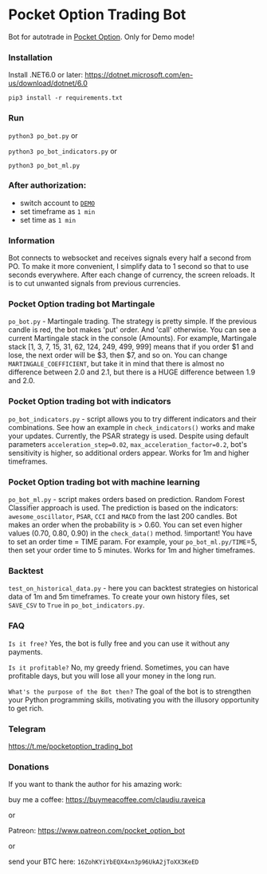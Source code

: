 # Pocket Option Trading Bot
Bot for autotrade in [Pocket Option](https://pocket1.click?utm_campaign=794955&utm_source=affiliate&utm_medium=revshare&a=XkyN02uoTlYqci&ac=first&code=50START). Only for Demo mode!

### Installation
Install .NET6.0 or later: https://dotnet.microsoft.com/en-us/download/dotnet/6.0

`pip3 install -r requirements.txt`

### Run
`python3 po_bot.py`
or

`python3 po_bot_indicators.py`
or

`python3 po_bot_ml.py`

### After authorization:
- switch account to [`DEMO`](https://pocket1.click/cabinet/demo-high-low/?try-demo=1&utm_campaign=794955&utm_source=affiliate&utm_medium=revshare&a=XkyN02uoTlYqci&ac=first&code=50START)
- set timeframe as `1 min`
- set time as `1 min`

### Information
Bot connects to websocket and receives signals every half a second from PO.
To make it more convenient, I simplify data to 1 second so that to use seconds
everywhere. After each change of currency, the screen reloads. It is to cut
unwanted signals from previous currencies.

### Pocket Option trading bot Martingale
`po_bot.py` - Martingale trading. The strategy is pretty simple. If the previous candle is red, the bot makes 'put' order. And 'call' otherwise. You can see a current Martingale stack in the console (Amounts). For example, Martingale stack [1, 3, 7, 15, 31, 62, 124, 249, 499, 999] means that if you order $1 and lose, the next order will be $3, then $7, and so on. You can change `MARTINGALE_COEFFICIENT`, but take it in mind that there is almost no difference between 2.0 and 2.1, but there is a HUGE difference between 1.9 and 2.0.

### Pocket Option trading bot with indicators
`po_bot_indicators.py` - script allows you to try different indicators and their combinations. See how an example in `check_indicators()` works and make your updates. Currently, the PSAR strategy is used. Despite using default parameters `acceleration_step=0.02`, `max_acceleration_factor=0.2`, bot's sensitivity is higher, so additional orders appear. Works for 1m and higher timeframes.

### Pocket Option trading bot with machine learning
`po_bot_ml.py` - script makes orders based on prediction. Random Forest Classifier approach is used. The prediction is based on the indicators: `awesome_oscillator`, `PSAR`, `CCI` and `MACD` from the last 200 candles. Bot makes an order when the probability is > 0.60. You can set even higher values (0.70, 0.80, 0.90) in the `check_data()` method. !important! You have to set an order time = TIME param. For example, your `po_bot_ml.py/TIME`=5, then set your order time to 5 minutes. Works for 1m and higher timeframes.

### Backtest

`test_on_historical_data.py` - here you can backtest strategies on historical data of 1m and 5m timeframes. To create your own history files, set `SAVE_CSV` to `True` in `po_bot_indicators.py`.



### FAQ
`Is it free?`
Yes, the bot is fully free and you can use it without any payments.

`Is it profitable?`
No, my greedy friend. Sometimes, you can have profitable days, but you will lose all your money in the long run.

`What's the purpose of the Bot then?`
The goal of the bot is to strengthen your Python programming skills, motivating you with the illusory opportunity to get rich.

### Telegram
https://t.me/pocketoption_trading_bot

### Donations
If you want to thank the author for his amazing work:

buy me a coffee:
https://buymeacoffee.com/claudiu.raveica

or

Patreon: https://www.patreon.com/pocket_option_bot

or

send your BTC here: `16ZohKYiYbEQX4xn3p96UkA2jToXX3KeED`
